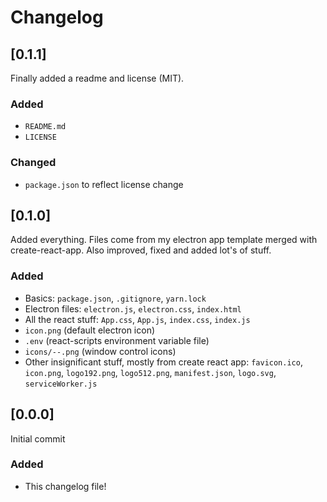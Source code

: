 # Changelog

## [0.1.1]

Finally added a readme and license (MIT).

### Added

- `README.md`
- `LICENSE`

### Changed

- `package.json` to reflect license change

## [0.1.0]

Added everything. Files come from my electron app template merged with create-react-app. Also improved, fixed and added lot's of stuff.

### Added

- Basics: `package.json`, `.gitignore`, `yarn.lock`
- Electron files: `electron.js`, `electron.css`, `index.html`
- All the react stuff: `App.css`, `App.js`, `index.css`, `index.js`
- `icon.png` (default electron icon)
- `.env` (react-scripts environment variable file)
- `icons/--.png` (window control icons)
- Other insignificant stuff, mostly from create react app: `favicon.ico`, `icon.png`, `logo192.png`, `logo512.png`, `manifest.json`, `logo.svg`, `serviceWorker.js`

## [0.0.0]

Initial commit

### Added

- This changelog file!
